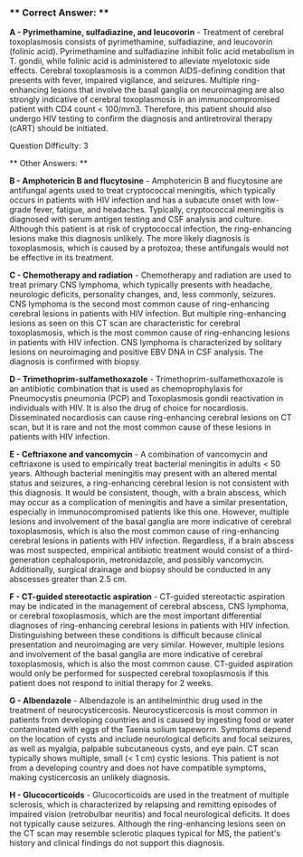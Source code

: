 ### ** Correct Answer: **

**A - Pyrimethamine, sulfadiazine, and leucovorin** - Treatment of cerebral toxoplasmosis consists of pyrimethamine, sulfadiazine, and leucovorin (folinic acid). Pyrimethamine and sulfadiazine inhibit folic acid metabolism in T. gondii, while folinic acid is administered to alleviate myelotoxic side effects. Cerebral toxoplasmosis is a common AIDS-defining condition that presents with fever, impaired vigilance, and seizures. Multiple ring-enhancing lesions that involve the basal ganglia on neuroimaging are also strongly indicative of cerebral toxoplasmosis in an immunocompromised patient with CD4 count < 100/mm3. Therefore, this patient should also undergo HIV testing to confirm the diagnosis and antiretroviral therapy (cART) should be initiated.

Question Difficulty: 3

** Other Answers: **

**B - Amphotericin B and flucytosine** - Amphotericin B and flucytosine are antifungal agents used to treat cryptococcal meningitis, which typically occurs in patients with HIV infection and has a subacute onset with low-grade fever, fatigue, and headaches. Typically, cryptococcal meningitis is diagnosed with serum antigen testing and CSF analysis and culture. Although this patient is at risk of cryptococcal infection, the ring-enhancing lesions make this diagnosis unlikely. The more likely diagnosis is toxoplasmosis, which is caused by a protozoa; these antifungals would not be effective in its treatment.

**C - Chemotherapy and radiation** - Chemotherapy and radiation are used to treat primary CNS lymphoma, which typically presents with headache, neurologic deficits, personality changes, and, less commonly, seizures. CNS lymphoma is the second most common cause of ring-enhancing cerebral lesions in patients with HIV infection. But multiple ring-enhancing lesions as seen on this CT scan are characteristic for cerebral toxoplasmosis, which is the most common cause of ring-enhancing lesions in patients with HIV infection. CNS lymphoma is characterized by solitary lesions on neuroimaging and positive EBV DNA in CSF analysis. The diagnosis is confirmed with biopsy.

**D - Trimethoprim-sulfamethoxazole** - Trimethoprim-sulfamethoxazole is an antibiotic combination that is used as chemoprophylaxis for Pneumocystis pneumonia (PCP) and Toxoplasmosis gondii reactivation in individuals with HIV. It is also the drug of choice for nocardiosis. Disseminated nocardiosis can cause ring-enhancing cerebral lesions on CT scan, but it is rare and not the most common cause of these lesions in patients with HIV infection.

**E - Ceftriaxone and vancomycin** - A combination of vancomycin and ceftriaxone is used to empirically treat bacterial meningitis in adults < 50 years. Although bacterial meningitis may present with an altered mental status and seizures, a ring-enhancing cerebral lesion is not consistent with this diagnosis. It would be consistent, though, with a brain abscess, which may occur as a complication of meningitis and have a similar presentation, especially in immunocompromised patients like this one. However, multiple lesions and involvement of the basal ganglia are more indicative of cerebral toxoplasmosis, which is also the most common cause of ring-enhancing cerebral lesions in patients with HIV infection. Regardless, if a brain abscess was most suspected, empirical antibiotic treatment would consist of a third-generation cephalosporin, metronidazole, and possibly vancomycin. Additionally, surgical drainage and biopsy should be conducted in any abscesses greater than 2.5 cm.

**F - CT-guided stereotactic aspiration** - CT-guided stereotactic aspiration may be indicated in the management of cerebral abscess, CNS lymphoma, or cerebral toxoplasmosis, which are the most important differential diagnoses of ring-enhancing cerebral lesions in patients with HIV infection. Distinguishing between these conditions is difficult because clinical presentation and neuroimaging are very similar. However, multiple lesions and involvement of the basal ganglia are more indicative of cerebral toxoplasmosis, which is also the most common cause. CT-guided aspiration would only be performed for suspected cerebral toxoplasmosis if this patient does not respond to initial therapy for 2 weeks.

**G - Albendazole** - Albendazole is an antihelminthic drug used in the treatment of neurocysticercosis. Neurocysticercosis is most common in patients from developing countries and is caused by ingesting food or water contaminated with eggs of the Taenia solium tapeworm. Symptoms depend on the location of cysts and include neurological deficits and focal seizures, as well as myalgia, palpable subcutaneous cysts, and eye pain. CT scan typically shows multiple, small (< 1 cm) cystic lesions. This patient is not from a developing country and does not have compatible symptoms, making cysticercosis an unlikely diagnosis.

**H - Glucocorticoids** - Glucocorticoids are used in the treatment of multiple sclerosis, which is characterized by relapsing and remitting episodes of impaired vision (retrobulbar neuritis) and focal neurological deficits. It does not typically cause seizures. Although the ring-enhancing lesions seen on the CT scan may resemble sclerotic plaques typical for MS, the patient's history and clinical findings do not support this diagnosis.

